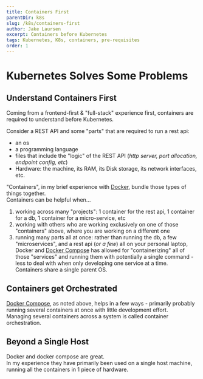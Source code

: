 ```yaml
---
title: Containers First
parentDir: k8s
slug: /k8s/containers-first
author: Jake Laursen
excerpt: Containers before Kubernetes
tags: Kubernetes, K8s, containers, pre-requisites
order: 1
---
```

# Kubernetes Solves Some Problems
## Understand Containers First
Coming from a frontend-first & "full-stack" experience first, containers are required to understand before Kubernetes.  

Consider a REST API and some "parts" that are required to run a rest api:
- an os
- a programming language 
- files that include the "logic" of the REST API (_http server, port allocation, endpoint config, etc_)
- Hardware: the machine, its RAM, its Disk storage, its network interfaces, etc. 

"Containers", in my brief experience with [Docker](https://www.docker.com/), bundle those types of things together.  
Containers can be helpful when...
1. working across many "projects": 1 container for the rest api, 1 container for a db, 1 container for a micro-service, etc
2. working with others who are working exclusively on one of those "containers" above, where you are working on a different one
3. running many parts all at once: rather than running the db, a few "microservices", and a rest api (_or a few_) all on your personal laptop, Docker and [Docker Compose](https://docs.docker.com/compose/) has allowed for "containerizing" all of those "services" and running them with potentially a single command - less to deal with when only developing one service at a time.  
Containers share a single parent OS.  

## Containers get Orchestrated
[Docker Compose](https://docs.docker.com/compose/), as noted above, helps in a few ways - primarily probably running several containers at once with little development effort.  
Managing several containers across a system is called container orchestration.  


## Beyond a Single Host
Docker and docker compose are great.  
In my experience they have primarily been used on a single host machine, running all the containers in 1 piece of hardware.  